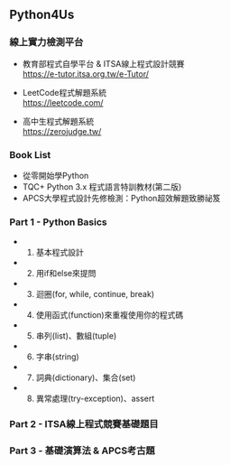 ## Python4Us

### 線上實力檢測平台
- 教育部程式自學平台 & ITSA線上程式設計競賽   
https://e-tutor.itsa.org.tw/e-Tutor/   

- LeetCode程式解題系統   
https://leetcode.com/    

- 高中生程式解題系統   
https://zerojudge.tw/

### Book List
- 從零開始學Python
- TQC+ Python 3.x 程式語言特訓教材(第二版)
- APCS大學程式設計先修檢測：Python超效解題致勝祕笈

### Part 1 - Python Basics
- 1. 基本程式設計
- 2. 用if和else來提問
- 3. 迴圈(for, while, continue, break)
- 4. 使用函式(function)來重複使用你的程式碼
- 5. 串列(list)、數組(tuple)
- 6. 字串(string)
- 7. 詞典(dictionary)、集合(set)    
- 8. 異常處理(try-exception)、assert

### Part 2 - ITSA線上程式競賽基礎題目

### Part 3 - 基礎演算法 & APCS考古題

